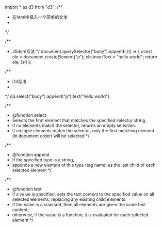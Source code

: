 import * as d3 from "d3";
/**
 *  在html中插入一个简单的文本
 *
 */

/**
 * JSdom写法
 */
document.querySelector("body").append(
  (() => {
    const ele = document.createElement("p");
    ele.innerText = "hello world";
    return ele;
  })()
);

/**
 * D3写法
 *
 */
d3.select("body").append("p").text("hello world");

/**
 * @function select 
 * Selects the first element that matches the specified selector string. 
 * If no elements match the selector, returns an empty selection. 
 * If multiple elements match the selector, only the first matching element (in document order) will be selected
 */

 /**
 * @function append 
 * If the specified type is a string, 
 * appends a new element of this type (tag name) as the last child of each selected element
 */

 
 /**
 * @function text
 * If a value is specified, sets the text content to the specified value on all selected elements, replacing any existing child elements.
 *  If the value is a constant, then all elements are given the same text content; 
 * otherwise, if the value is a function, it is evaluated for each selected element
 */
